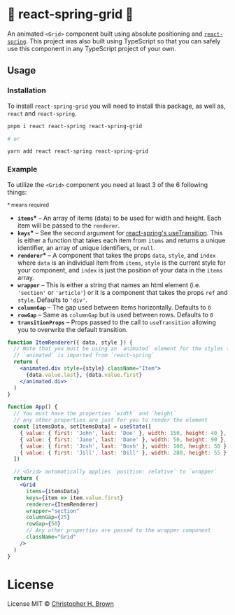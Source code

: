 # 🎉 react-spring-grid 🎉

An animated `<Grid>` component built using absolute positioning and [`react-spring`](https://npm.im/react-spring). This project was also built using TypeScript so that you can safely use this component in any TypeScript project of your own.

## Usage

### Installation

To install `react-spring-grid` you will need to install this package, as well as, `react` and `react-spring`.

```bash
pnpm i react react-spring react-spring-grid

# or

yarn add react react-spring react-spring-grid
```

### Example

To utilize the `<Grid>` component you need at least 3 of the 6 following things:

<small>\* means required</small>

- **`items`\*** – An array of items (data) to be used for width and height. Each item will be passed to the `renderer`.
- **`keys`\*** – See the second argument for [react-spring's useTransition](https://www.react-spring.io/docs/hooks/use-transition). This is either a function that takes each item from `items` and returns a unique identifier, an array of unique identifiers, or `null`.
- **`renderer`\*** – A component that takes the props `data`, `style`, and `index` where `data` is an individual item from `items`, `style` is the current style for your component, and `index` is just the position of your data in the `items` array.
- **`wrapper`** – This is either a string that names an html element (i.e. `'section'` or `'article'`) or it is a component that takes the props `ref` and `style`. Defaults to `'div'`.
- **`columnGap`** – The gap used between items horizontally. Defaults to `0`
- **`rowGap`** – Same as `columnGap` but is used between rows. Defaults to `0`
- **`transitionProps`** – Props passed to the call to `useTransition` allowing you to overwrite the default transition.

```jsx
function ItemRenderer({ data, style }) {
  // Note that you must be using an `animated` element for the styles to take effect.
  // `animated` is imported from `react-spring`
  return (
    <animated.div style={style} className="Item">
      {data.value.last}, {data.value.first}
    </animated.div>
  )
}

function App() {
  // You must have the properties `width` and `height`
  // any other properties are just for you to render the element
  const [itemsData, setItemsData] = useState([
    { value: { first: 'John', last: 'Doe' }, width: 150, height: 40 },
    { value: { first: 'Jane', last: 'Dane' }, width: 50, height: 90 },
    { value: { first: 'Josh', last: 'Dosh' }, width: 100, height: 50 },
    { value: { first: 'Jill', last: 'Dill' }, width: 280, height: 55 }
  ])

  // <Grid> automatically applies `position: relative` to `wrapper`
  return (
    <Grid
      items={itemsData}
      keys={item => item.value.first}
      renderer={ItemRenderer}
      wrapper="section"
      columnGap={25}
      rowGap={50}
      // Any other properties are passed to the wrapper component
      className="Grid"
    />
  )
}
```

# License

License MIT © [Christopher H. Brown](https://github.com/ChrisBrownie55)
